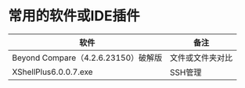 # 常用的软件或IDE插件 
 |软件|备注|
 |-----|----|
 Beyond Compare（4.2.6.23150）破解版|文件或文件夹对比
 XShellPlus6.0.0.7.exe |SSH管理 